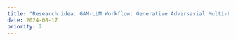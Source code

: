```yaml
---
title: "Research idea: GAM-LLM Workflow: Generative Adversarial Multi-Large Language Model Workflow"
date: 2024-08-17
priority: 2
---
```




<!--
A Cot with retrieval augmentation with two different model

-->

